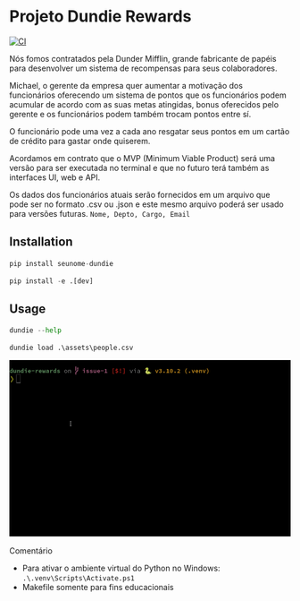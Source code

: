 # Projeto Dundie Rewards

[![CI](https://github.com/cmattosr/dundie-rewards/actions/workflows/main.yml/badge.svg)](https://github.com/cmattosr/dundie-rewards/actions/workflows/main.yml)

Nós fomos contratados pela Dunder Mifflin, grande fabricante de papéis para desenvolver um sistema
de recompensas para seus colaboradores.

Michael, o gerente da empresa quer aumentar a motivação dos funcionários oferecendo um sistema
de pontos que os funcionários podem acumular de acordo com as suas metas atingidas, bonus oferecidos
pelo gerente e os funcionários podem também trocam pontos entre sí.

O funcionário pode uma vez a cada ano resgatar seus pontos em um cartão de crédito para gastar onde
quiserem.

Acordamos em contrato que o MVP (Minimum Viable Product) será uma versão para ser executada no terminal
e que no futuro terá também as interfaces UI, web e API.

Os dados dos funcionários atuais serão fornecidos em um arquivo que pode ser no formato .csv ou .json
e este mesmo arquivo poderá ser usado para versões futuras. `Nome, Depto, Cargo, Email`


## Installation

```py
pip install seunome-dundie
```

```py
pip install -e .[dev]
```

## Usage

```py
dundie --help
```

```py
dundie load .\assets\people.csv
```

![](./assets/dundie.gif)

Comentário
- Para ativar o ambiente virtual do Python no Windows: `.\.venv\Scripts\Activate.ps1` 
- Makefile somente para fins educacionais

